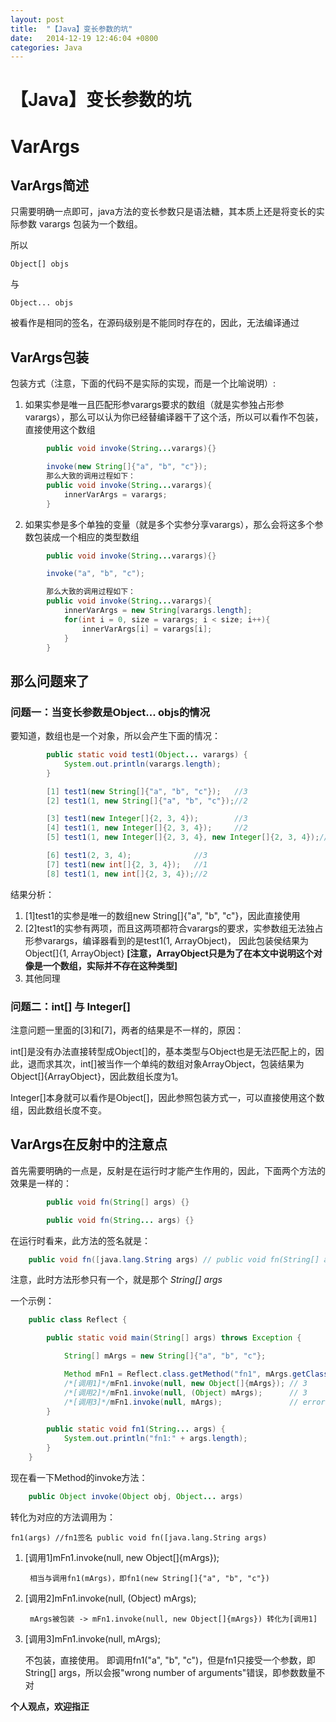 ```yaml
---
layout: post
title:  "【Java】变长参数的坑"
date:   2014-12-19 12:46:04 +0800
categories: Java
---
```

# 【Java】变长参数的坑

# VarArgs

## VarArgs简述
只需要明确一点即可，java方法的变长参数只是语法糖，其本质上还是将变长的实际参数 varargs 包装为一个数组。

所以

    Object[] objs
    
与

    Object... objs

被看作是相同的签名，在源码级别是不能同时存在的，因此，无法编译通过

## VarArgs包装

包装方式（注意，下面的代码不是实际的实现，而是一个比喻说明）:

1. 如果实参是唯一且匹配形参varargs要求的数组（就是实参独占形参varargs），那么可以认为你已经替编译器干了这个活，所以可以看作不包装，直接使用这个数组

```java
        public void invoke(String...varargs){}

        invoke(new String[]{"a", "b", "c"});
        那么大致的调用过程如下：
        public void invoke(String...varargs){
            innerVarArgs = varargs;
        }
```

2. 如果实参是多个单独的变量（就是多个实参分享varargs），那么会将这多个参数包装成一个相应的类型数组

```java
        public void invoke(String...varargs){}

        invoke("a", "b", "c");

        那么大致的调用过程如下：
        public void invoke(String...varargs){
            innerVarArgs = new String[varargs.length];
            for(int i = 0, size = varargs; i < size; i++){
                innerVarArgs[i] = varargs[i];
            }
        }
```

## 那么问题来了

### 问题一：当变长参数是Object... objs的情况

要知道，数组也是一个对象，所以会产生下面的情况：

```java
        public static void test1(Object... varargs) {
            System.out.println(varargs.length);
        }

        [1] test1(new String[]{"a", "b", "c"});   //3
        [2] test1(1, new String[]{"a", "b", "c"});//2

        [3] test1(new Integer[]{2, 3, 4});        //3
        [4] test1(1, new Integer[]{2, 3, 4});     //2
        [5] test1(1, new Integer[]{2, 3, 4}, new Integer[]{2, 3, 4});//3

        [6] test1(2, 3, 4);              //3
        [7] test1(new int[]{2, 3, 4});   //1
        [8] test1(1, new int[]{2, 3, 4});//2
```

结果分析：

1. [1]test1的实参是唯一的数组new String[]{"a", "b", "c"}，因此直接使用
2. [2]test1的实参有两项，而且这两项都符合varargs的要求，实参数组无法独占形参varargs，编译器看到的是test1(1, ArrayObject)，
因此包装侯结果为Object[]{1, ArrayObject}
**[注意，ArrayObject只是为了在本文中说明这个对像是一个数组，实际并不存在这种类型]**
3. 其他同理


### 问题二：int[] 与 Integer[]

注意问题一里面的[3]和[7]，两者的结果是不一样的，原因：

int[]是没有办法直接转型成Object[]的，基本类型与Object也是无法匹配上的，因此，退而求其次，int[]被当作一个单纯的数组对象ArrayObject，包装结果为Object[]{ArrayObject}，因此数组长度为1。

Integer[]本身就可以看作是Object[]，因此参照包装方式一，可以直接使用这个数组，因此数组长度不变。

## VarArgs在反射中的注意点

首先需要明确的一点是，反射是在运行时才能产生作用的，因此，下面两个方法的效果是一样的：

```java
        public void fn(String[] args) {}

        public void fn(String... args) {}
```

在运行时看来，此方法的签名就是：

```java
    public void fn([java.lang.String args) // public void fn(String[] args)
```

注意，此时方法形参只有一个，就是那个 *String[] args*

一个示例：

```java
    public class Reflect {

        public static void main(String[] args) throws Exception {

            String[] mArgs = new String[]{"a", "b", "c"};

            Method mFn1 = Reflect.class.getMethod("fn1", mArgs.getClass());
            /*[调用1]*/mFn1.invoke(null, new Object[]{mArgs}); // 3
            /*[调用2]*/mFn1.invoke(null, (Object) mArgs);      // 3
            /*[调用3]*/mFn1.invoke(null, mArgs);               // error
        }

        public static void fn1(String... args) {
            System.out.println("fn1:" + args.length);
        }
    }
```

现在看一下Method的invoke方法：

```java
    public Object invoke(Object obj, Object... args)
```

转化为对应的方法调用为：

    fn1(args) //fn1签名 public void fn([java.lang.String args)

1. [调用1]mFn1.invoke(null, new Object[]{mArgs});

        相当与调用fn1(mArgs)，即fn1(new String[]{"a", "b", "c"})

2. [调用2]mFn1.invoke(null, (Object) mArgs);

        mArgs被包装 -> mFn1.invoke(null, new Object[]{mArgs}) 转化为[调用1]

3. [调用3]mFn1.invoke(null, mArgs);

    不包装，直接使用。
    即调用fn1("a", "b", "c")，但是fn1只接受一个参数，即String[] args，所以会报"wrong number of arguments"错误，即参数数量不对

**个人观点，欢迎指正**

